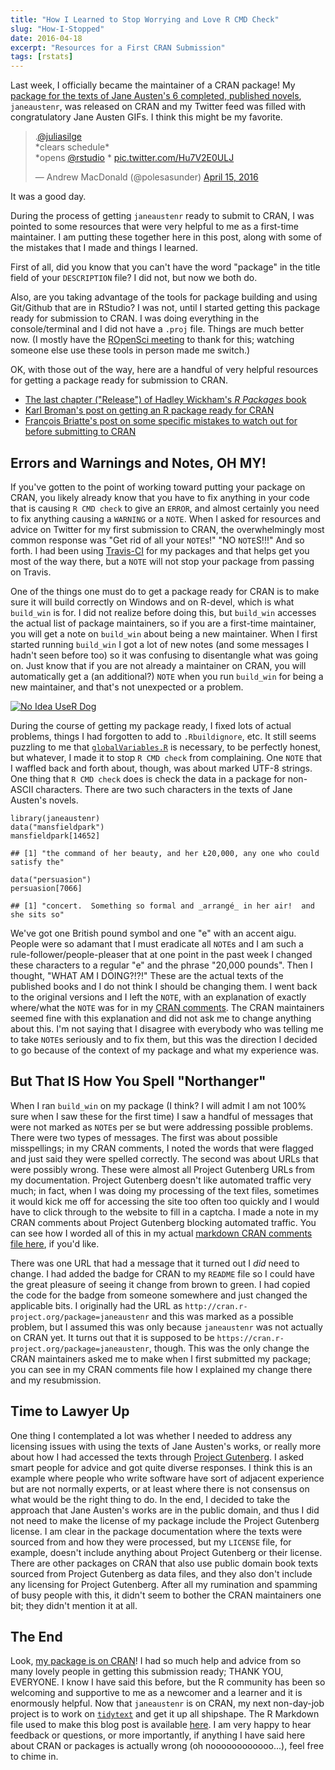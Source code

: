 ```yaml
---
title: "How I Learned to Stop Worrying and Love R CMD Check"
slug: "How-I-Stopped"
date: 2016-04-18
excerpt: "Resources for a First CRAN Submission"
tags: [rstats]
---
```




Last week, I officially became the maintainer of a CRAN package! My [package for the texts of Jane Austen's 6 completed, published novels](https://github.com/juliasilge/janeaustenr), `janeaustenr`, was released on CRAN and my Twitter feed was filled with congratulatory Jane Austen GIFs. I think this might be my favorite.

<blockquote class="twitter-tweet" data-conversation="none" data-lang="en"><p lang="en" dir="ltr">.<a href="https://twitter.com/juliasilge">@juliasilge</a> <br>*clears schedule*<br>*opens <a href="https://twitter.com/rstudio">@rstudio</a> * <a href="https://t.co/Hu7V2E0ULJ">pic.twitter.com/Hu7V2E0ULJ</a></p>&mdash; Andrew MacDonald (@polesasunder) <a href="https://twitter.com/polesasunder/status/721103557869436928">April 15, 2016</a></blockquote>
<script async src="http://platform.twitter.com/widgets.js" charset="utf-8"></script>

It was a good day.

During the process of getting `janeaustenr` ready to submit to CRAN, I was pointed to some resources that were very helpful to me as a first-time maintainer. I am putting these together here in this post, along with some of the mistakes that I made and things I learned. 

First of all, did you know that you can't have the word "package" in the title field of your `DESCRIPTION` file? I did not, but now we both do.

Also, are you taking advantage of the tools for package building and using Git/Github that are in RStudio? I was not, until I started getting this package ready for submission to CRAN. I was doing everything in the console/terminal and I did not have a `.proj` file. Things are much better now. (I mostly have the [ROpenSci meeting](http://juliasilge.com/blog/I-Went-to-ROpenSci/) to thank for this; watching someone else use these tools in person made me switch.)

OK, with those out of the way, here are a handful of very helpful resources for getting a package ready for submission to CRAN.

* [The last chapter ("Release") of Hadley Wickham's _R Packages_ book](http://r-pkgs.had.co.nz/release.html)
* [Karl Broman's post on getting an R package ready for CRAN](http://kbroman.org/pkg_primer/pages/cran.html)
* [François Briatte's post on some specific mistakes to watch out for before submitting to CRAN](http://f.briatte.org/r/submitting-packages-to-cran)

## Errors and Warnings and Notes, OH MY!

If you've gotten to the point of working toward putting your package on CRAN, you likely already know that you have to fix anything in your code that is causing `R CMD check` to give an `ERROR`, and almost certainly you need to fix anything causing a `WARNING` or a `NOTE`. When I asked for resources and advice on Twitter for my first submission to CRAN, the overwhelmingly most common response was "Get rid of all your `NOTE`s!" "NO `NOTE`S!!!" And so forth. I had been using [Travis-CI](https://travis-ci.org/) for my packages and that helps get you most of the way there, but a `NOTE` will not stop your package from passing on Travis.

One of the things one must do to get a package ready for CRAN is to make sure it will build correctly on Windows and on R-devel, which is what `build_win` is for. I did not realize before doing this, but `build_win` accesses the actual list of package maintainers, so if you are a first-time maintainer, you will get a note on `build_win` about being a new maintainer. When I first started running `build_win` I got a lot of new notes (and some messages I hadn't seen before too) so it was confusing to disentangle what was going on. Just know that if you are not already a maintainer on CRAN, you will automatically get a (an additional?) `NOTE` when you run `build_win` for being a new maintainer, and that's not unexpected or a problem.

<a href="https://imgflip.com/i/12m9bj"><img src="https://i.imgflip.com/12m9bj.jpg" title="No Idea UseR Dog"/></a>

During the course of getting my package ready, I fixed lots of actual problems, things I had forgotten to add to `.Rbuildignore`, etc. It still seems puzzling to me that [`globalVariables.R`](https://github.com/juliasilge/janeaustenr/blob/master/R/globalVariables.R) is necessary, to be perfectly honest, but whatever, I made it to stop `R CMD check` from complaining. One `NOTE` that I waffled back and forth about, though, was about marked UTF-8 strings. One thing that `R CMD check` does is check the data in a package for non-ASCII characters. There are two such characters in the texts of Jane Austen's novels.


```{r}
library(janeaustenr)
data("mansfieldpark")
mansfieldpark[14652]
```



```
## [1] "the command of her beauty, and her Ł20,000, any one who could satisfy the"
```



```{r}
data("persuasion")
persuasion[7066]
```



```
## [1] "concert.  Something so formal and _arrangé_ in her air!  and she sits so"
```

We've got one British pound symbol and one "e" with an accent aigu. People were so adamant that I must eradicate all `NOTE`s and I am such a rule-follower/people-pleaser that at one point in the past week I changed these characters to a regular "e" and the phrase "20,000 pounds". Then I thought, "WHAT AM I DOING?!?!" These are the actual texts of the published books and I do not think I should be changing them. I went back to the original versions and I left the `NOTE`, with an explanation of exactly where/what the `NOTE` was for in my [CRAN comments](https://github.com/juliasilge/janeaustenr/blob/master/cran-comments.md). The CRAN maintainers seemed fine with this explanation and did not ask me to change anything about this. I'm not saying that I disagree with everybody who was telling me to take `NOTE`s seriously and to fix them, but this was the direction I decided to go because of the context of my package and what my experience was.

## But That IS How You Spell "Northanger"

When I ran `build_win` on my package (I think? I will admit I am not 100% sure when I saw these for the first time) I saw a handful of messages that were not marked as `NOTE`s per se but were addressing possible problems. There were two types of messages. The first was about possible misspellings; in my CRAN comments, I noted the words that were flagged and just said they were spelled correctly. The second was about URLs that were possibly wrong. These were almost all Project Gutenberg URLs from my documentation. Project Gutenberg doesn't like automated traffic very much; in fact, when I was doing my processing of the text files, sometimes it would kick me off for accessing the site too often too quickly and I would have to click through to the website to fill in a captcha. I made a note in my CRAN comments about Project Gutenberg blocking automated traffic. You can see how I worded all of this in my actual [markdown CRAN comments file here](https://github.com/juliasilge/janeaustenr/blob/master/cran-comments.md), if you'd like.

There was one URL that had a message that it turned out I *did* need to change. I had added the badge for CRAN to my `README` file so I could have the great pleasure of seeing it change from brown to green. I had copied the code for the badge from someone somewhere and just changed the applicable bits. I originally had the URL as `http://cran.r-project.org/package=janeaustenr` and this was marked as a possible problem, but I assumed this was only because `janeaustenr` was not actually on CRAN yet. It turns out that it is supposed to be `https://cran.r-project.org/package=janeaustenr`, though. This was the only change the CRAN maintainers asked me to make when I first submitted my package; you can see in my CRAN comments file how I explained my change there and my resubmission.

## Time to Lawyer Up

One thing I contemplated a lot was whether I needed to address any licensing issues with using the texts of Jane Austen's works, or really more about how I had accessed the texts through [Project Gutenberg](https://www.gutenberg.org/). I asked smart people for advice and got quite diverse responses. I think this is an example where people who write software have sort of adjacent experience but are not normally experts, or at least where there is not consensus on what would be the right thing to do. In the end, I decided to take the approach that Jane Austen's works are in the public domain, and thus I did not need to make the license of my package include the Project Gutenberg license. I am clear in the package documentation where the texts were sourced from and how they were processed, but my `LICENSE` file, for example, doesn't include anything about Project Gutenberg or their license. There are other packages on CRAN that also use public domain book texts sourced from Project Gutenberg as data files, and they also don't include any licensing for Project Gutenberg. After all my rumination and spamming of busy people with this, it didn't seem to bother the CRAN maintainers one bit; they didn't mention it at all.

## The End

Look, [my package is on CRAN](https://cran.r-project.org/web/packages/janeaustenr/index.html)! I had so much help and advice from so many lovely people in getting this submission ready; THANK YOU, EVERYONE. I know I have said this before, but the R community has been so welcoming and supportive to me as a newcomer and a learner and it is enormously helpful. Now that `janeaustenr` is on CRAN, my next non-day-job project is to work on [`tidytext`](https://github.com/juliasilge/tidytext) and get it up all shipshape. The R Markdown file used to make this blog post is available [here](https://github.com/juliasilge/juliasilge.github.io/blob/master/_R/2016-04-18-How-I-Stopped.Rmd). I am very happy to hear feedback or questions, or more importantly, if anything I have said here about CRAN or packages is actually wrong (oh noooooooooooo...), feel free to chime in.

